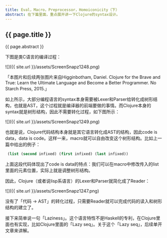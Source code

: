 ```yaml
---
title: Eval，Macro，Preprocessor，Homoiconicity（下）
abstract: 在下篇里面，重点展开讲一下Clojure的syntax设计。
---
```


## {{ page.title }}

{{ page.abstract }}

下图是类C语言的编译过程：

![]({{ site.url }}/assets/ScreenSnapz1248.png)

「本图片和后续两张图片来自Higginbotham, Daniel. Clojure for the Brave and True: Learn the Ultimate Language and Become a Better Programmer. No Starch Press, 2015.」

如上所示，大部分编程语言的syntax本身需要被Lexer和Parser给转化成树形结构，也就是AST，这个过程就是编译器的前端要做的事情。而Clojure本身的syntax就是树形结构，因此不需要转化过程，如下图所示：

![]({{ site.url }}/assets/ScreenSnapz1249.png)

也就是说，Clojure代码结构本身就是其它语言转化成AST的结构，因此code is data，data is code。这样一来，macro就可以自由改变这个树形结构。比如上一篇中给出的例子：

```clojure
 (list (second infixed) (first infixed) (last infixed))
```

上面这段代码体现出了code is data的特点：我们可以在macro中修改传入的list里面的元素位置，实际上就是调整树形结构。

因此，Clojure（或者说lisp系语言）的Lexer和Parser就简化成了Reader：

![]({{ site.url }}/assets/ScreenSnapz1247.png)

没有了「代码 -> AST」的转化过程，只需要Reader就可以完成代码的读入和树形结构的建立了。

接下来简单说一句「Laziness」。这个语言特性不是Haskell的专利，在Clojure里面也有实现，比如Clojure里面的「Lazy seq」。关于这个「Lazy seq」，后续单开文章来讲解。






